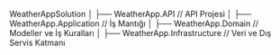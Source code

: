 WeatherAppSolution
│
├── WeatherApp.API            // API Projesi
│
├── WeatherApp.Application    // İş Mantığı
│
├── WeatherApp.Domain         // Modeller ve İş Kuralları
│
├── WeatherApp.Infrastructure // Veri ve Dış Servis Katmanı

